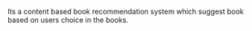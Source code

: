 Its a content based book recommendation system which suggest book based on users choice in the books.